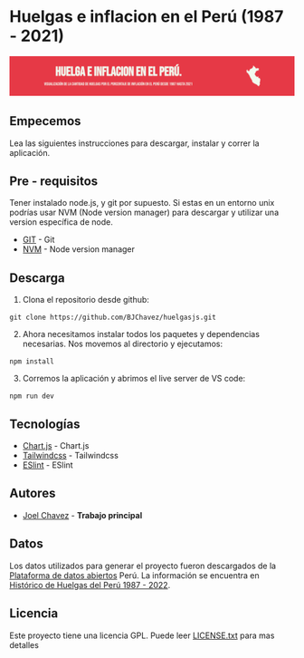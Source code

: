 # Huelgas e inflacion en el Perú (1987 - 2021)

![Fondo](./public/img/fondo.png)


## Empecemos

Lea las siguientes instrucciones para descargar, instalar y correr la aplicación. 

## Pre - requisitos

Tener instalado node.js, y git por supuesto. Si estas en un entorno unix podrías usar NVM (Node version manager) para descargar y utilizar una version específica de node. 

* [GIT](https://git-scm.com/downloads) - Git
* [NVM](https://github.com/nvm-sh/nvm) - Node version manager


## Descarga

1. Clona el repositorio desde github:

```
git clone https://github.com/BJChavez/huelgasjs.git
```

2. Ahora necesitamos instalar todos los paquetes y dependencias necesarias. Nos movemos al directorio y ejecutamos:

```
npm install
```

3. Corremos la aplicación y abrimos el live server de VS code:

```
npm run dev
```

## Tecnologías

* [Chart.js](https://www.chartjs.org/) - Chart.js
* [Tailwindcss](https://tailwindcss.com/) - Tailwindcss
* [ESlint](https://eslint.org/) - ESlint

## Autores
* [Joel Chavez](https://github.com/BJChavez) -  **Trabajo principal**

## Datos

Los datos utilizados para generar el proyecto fueron descargados de la [Plataforma de datos abiertos](https://www.datosabiertos.gob.pe/) Perú. La información se encuentra en [Histórico de Huelgas del Perú 1987 - 2022](https://www.datosabiertos.gob.pe/dataset/hist%C3%B3rico-de-huelgas-del-per%C3%BA-1987-2022-ministerio-de-trabajo-y-promoci%C3%B3n-del-empleo-mtpe).

## Licencia

Este proyecto tiene una licencia GPL. Puede leer [LICENSE.txt](LICENSE.txt) para mas detalles





